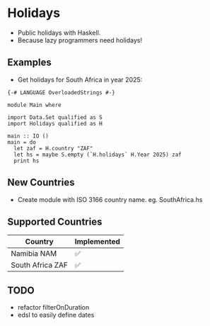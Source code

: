 # Holidays
- Public holidays with Haskell.
- Because lazy programmers need holidays!

## Examples

- Get holidays for South Africa in year 2025:
```
{-# LANGUAGE OverloadedStrings #-}

module Main where

import Data.Set qualified as S
import Holidays qualified as H

main :: IO ()
main = do
  let zaf = H.country "ZAF"
  let hs = maybe S.empty (`H.holidays` H.Year 2025) zaf
  print hs

```

## New Countries
- Create module with ISO 3166 country name. eg. SouthAfrica.hs

## Supported Countries
| Country | Implemented |
| --- | ----------- |
| Namibia NAM | &#x2705; |
| South Africa ZAF | &#x2705; |

## TODO
- refactor filterOnDuration
- edsl to easily define dates